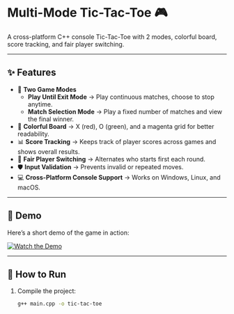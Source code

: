 # Multi-Mode Tic-Tac-Toe 🎮

A cross-platform C++ console Tic-Tac-Toe with 2 modes, colorful board, score tracking, and fair player switching.

---

## ✨ Features
- 🎯 **Two Game Modes**
  - **Play Until Exit Mode** → Play continuous matches, choose to stop anytime.
  - **Match Selection Mode** → Play a fixed number of matches and view the final winner.
- 🎨 **Colorful Board** → X (red), O (green), and a magenta grid for better readability.
- 📊 **Score Tracking** → Keeps track of player scores across games and shows overall results.
- 🔄 **Fair Player Switching** → Alternates who starts first each round.
- 🛡️ **Input Validation** → Prevents invalid or repeated moves.
- 💻 **Cross-Platform Console Support** → Works on Windows, Linux, and macOS.

---

## 🎥 Demo
Here’s a short demo of the game in action:  

[![Watch the Demo](https://img.shields.io/badge/Watch-Demo-blue?style=for-the-badge&logo=playstation)](https://github.com/user-attachments/assets/86fcdcab-a061-4081-965b-443fe25427db)

---

## 🚀 How to Run
1. Compile the project:
   ```bash
   g++ main.cpp -o tic-tac-toe
